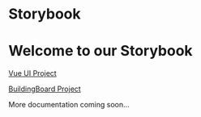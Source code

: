 # Storybook
<h1>Welcome to our Storybook</h1>
<a href="/vue-ui">Vue UI Project</a>

<a href="/buildingboard">BuildingBoard Project</a>

More documentation coming soon...